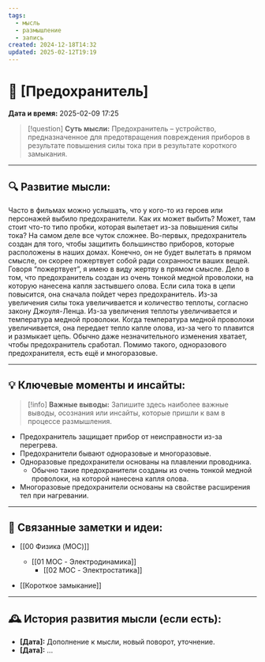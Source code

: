 ```yaml
---
tags:
  - мысль
  - размышление
  - запись
created: 2024-12-18T14:32
updated: 2025-02-12T19:19
---
```


# 💭  [Предохранитель]

**Дата и время:** 2025-02-09 17:25

> [!question] **Суть мысли:**
> Предохранитель – устройство, предназначенное для предотвращения повреждения приборов в результате повышения силы тока при в результате короткого замыкания.

---

## 🔍 Развитие мысли:

Часто в фильмах можно услышать, что у кого-то из героев или персонажей выбило предохранители. Как их может выбить? Может, там стоит что-то типо пробки, которая вылетает из-за повышения силы тока?
На самом деле все чуток сложнее. Во-первых, предохранитель создан для того, чтобы защитить большинство приборов, которые расположены в наших домах. Конечно, он не будет вылетать в прямом смысле, он скорее пожертвует собой ради сохранности ваших вещей. Говоря “пожертвует”, я имею в виду жертву в прямом смысле. Дело в том, что предохранитель создан из очень тонкой медной проволоки, на которую нанесена капля застывшего олова. Если сила тока в цепи повысится, она сначала пойдет через предохранитель. Из-за увеличения силы тока увеличивается и количество теплоты, согласно закону Джоуля-Ленца. Из-за увеличения теплоты увеличивается и температура медной проволоки. Когда температура медной проволоки увеличивается, она передает тепло капле олова, из-за чего то плавится и размыкает цепь. Обычно даже незначительного изменения хватает, чтобы предохранитель сработал.
Помимо такого, одноразового предохранителя, есть ещё и многоразовые. 

---

## 💡 Ключевые моменты и инсайты:

> [!info] **Важные выводы:**
> Запишите здесь наиболее важные выводы, осознания или инсайты, которые пришли к вам в процессе размышления.

- Предохранитель защищает прибор от неисправности из-за перегрева.
- Предохранители бывают одноразовые и многоразовые.
- Одноразовые предохранители основаны на плавлении проводника.
	- Обычно такие предохранители созданы из очень тонкой медной проволоки, на которой нанесена капля олова.
- Многоразовые предохранители основаны на свойстве расширения тел при нагревании.



---

## 🔄 Связанные заметки и идеи:

- [[00 Физика (MOC)]]
	- [[01 MOC - Электродинамика]]
		- [[02 MOC - Электростатика]]

- [[Короткое замыкание]]

---

## 🕰️ История развития мысли (если есть):

* **[Дата]:**  Дополнение к мысли, новый поворот, уточнение.
* **[Дата]:**  ...